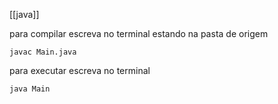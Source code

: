 [[java]]

para compilar escreva no terminal estando na pasta de origem

```
javac Main.java
```

para executar escreva no terminal
```
java Main
```